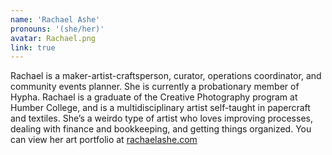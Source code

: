 ```yaml
---
name: 'Rachael Ashe'
pronouns: '(she/her)'
avatar: Rachael.png
link: true
---
```

Rachael is a maker-artist-craftsperson, curator, operations coordinator, and community events planner. She is currently a probationary member of Hypha. Rachael is a graduate of the Creative Photography program at Humber College, and is a multidisciplinary artist self-taught in papercraft and textiles. She’s a weirdo type of artist who loves improving processes, dealing with finance and bookkeeping, and getting things organized. You can view her art portfolio at [rachaelashe.com](https://rachaelashe.com/)